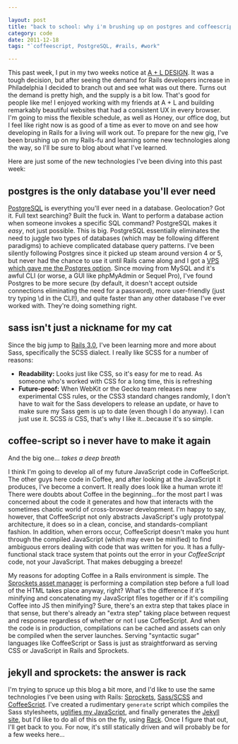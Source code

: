 ```yaml
---

layout: post
title: "back to school: why i'm brushing up on postgres and coffeescript"
category: code
date: 2011-12-18
tags: "`coffeescript, PostgreSQL, #rails, #work"

---
```


This past week, I put in my two weeks notice at [A + L DESIGN][apl]. It was a tough decision, but after seeing the demand for Rails developers increase in Philadelphia I decided to branch out and see what was out there. Turns out the demand is pretty high, and the supply is a bit low. That's good for people like me! I enjoyed working with my friends at A + L and building remarkably beautiful websites that had a consistent UX in every browser. I'm going to miss the flexible schedule, as well as Honey, our office dog, but I feel like right now is as good of a time as ever to move on and see how developing in Rails for a living will work out. To prepare for the new gig, I've been brushing up on my Rails-fu and learning some new technologies along the way, so I'll be sure to blog about what I've learned.

Here are just some of the new technologies I've been diving into this past week:

## postgres is the only database you'll ever need

[PostgreSQL][pg] is everything you'll ever need in a database. Geolocation? Got it. Full text searching? Built the fuck in. Want to perform a database action when someone invokes a specific SQL command? PostgreSQL makes it _easy_, not just possible. This is big. PostgreSQL essentially eliminates the need to juggle two types of databases (which may be following different paradigms) to achieve complicated database query patterns. I've been silently following Postgres since it picked up steam around version 4 or 5, but never had the chance to use it until Rails came along and I got a [VPS which gave me the Postgres option][webbynode]. Since moving from MySQL and it's awful CLI (or worse, a GUI like phpMyAdmin or Sequel Pro), I've found Postgres to be more secure (by default, it doesn't accept outside connections eliminating the need for a password), more user-friendly (just try typing \d in the CLI!), and quite faster than any other database I've ever worked with. They're doing something right.

## sass isn't just a nickname for my cat

Since the big jump to [Rails 3.0][ror], I've been learning more and more about Sass, specifically the SCSS dialect. I really like SCSS for a number of reasons:

- **Readability:** Looks just like CSS, so it's easy for me to read. As someone who's worked with CSS for a long time, this is refreshing
- **Future-proof:** When WebKit or the Gecko team releases new experimental CSS rules, or the CSS3 standard changes randomly, I don't have to wait for the Sass developers to release an update, or have to make sure my Sass gem is up to date (even though I do anyway). I can just use it. SCSS *is* CSS, that's why I like it...because it's so simple.

## coffee-script so i never have to make it again

And the big one... *takes a deep breath*

I think I'm going to develop all of my future JavaScript code in CoffeeScript. The other guys here code in Coffee, and after looking at the JavaScript it produces, I've become a convert. It really does look like a human wrote it! There were doubts about Coffee in the beginning...for the most part I was concerned about the code it generates and how that interacts with the sometimes chaotic world of cross-browser development. I'm happy to say, however, that CoffeeScript not only abstracts JavaScript's ugly prototypal architecture, it does so in a clean, concise, and standards-compliant fashion. In addition, when errors occur, CoffeeScript doesn't make you hunt through the compiled JavaScript (which may even be minified) to find ambiguous errors dealing with code that was written for you. It has a fully-functional stack trace system that points out the error in your *CoffeeScript* code, not your JavaScript. That makes debugging a breeze!

My reasons for adopting Coffee in a Rails environment is simple. The [Sprockets asset manager][sprockets] is performing a compilation step before a full load of the HTML takes place anyway, right? What's the difference if it's minifying and concatenating my JavaScript files together or if it's compiling Coffee into JS then minifying? Sure, there's an extra step that takes place in that sense, but there's already an "extra step" taking place between request and response regardless of whether or not I use CoffeeScript. And when the code is in production, compilations can be cached and assets can only be compiled when the server launches. Serving "syntactic sugar" languages like CoffeeScript or Sass is just as straightforward as serving CSS or JavaScript in Rails and Sprockets.

## jekyll and sprockets: the answer is rack

I'm trying to spruce up this blog a bit more, and I'd like to use the same technologies I've been using with Rails: [Sprockets][sprockets], [Sass/SCSS][sass] and [CoffeeScript][coffee]. I've created a rudimentary `generate` script which compiles the Sass stylesheets, [uglifies my JavaScript][uglify], and finally generates the [Jekyll site][jrb], but I'd like to do all of this on the fly, using [Rack][rack]. Once I figure that out, I'll get back to you. For now, it's still statically driven and will probably be for a few weeks here...

[apl]: http://aplusldesign.com
[pg]: http://postgresql.org
[webbynode]: http://webbynode.com
[ror]: http://rubyonrails.org
[sprockets]: https://github.com/sstephenson/sprockets
[coffee]: http://jashkenas.github.com/coffee-script/
[sass]: http://sass-lang.com/
[uglify]: https://github.com/mishoo/UglifyJS
[jrb]: http://jekyllrb.com
[rack]: http://rack.rubyforge.org/